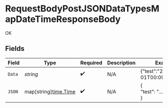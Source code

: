 # RequestBodyPostJSONDataTypesMapDateTimeResponseBody

OK


## Fields

| Field                                                | Type                                                 | Required                                             | Description                                          | Example                                              |
| ---------------------------------------------------- | ---------------------------------------------------- | ---------------------------------------------------- | ---------------------------------------------------- | ---------------------------------------------------- |
| `Data`                                               | *string*                                             | :heavy_check_mark:                                   | N/A                                                  | {"test":"2020-01-01T00:00:00.001Z"}                  |
| `JSON`                                               | map[string][time.Time](https://pkg.go.dev/time#Time) | :heavy_check_mark:                                   | N/A                                                  | {<br/>"test": "..."<br/>}                            |